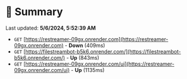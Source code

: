 # 📖 Summary
Last updated: **5/6/2024, 5:52:39 AM**

- `GET` [https://restreamer-09gx.onrender.com](https://restreamer-09gx.onrender.com) - **Down** (409ms)
- `GET` [https://filestreambot-b5k6.onrender.com/](https://filestreambot-b5k6.onrender.com/) - **Up** (843ms)
- `GET` [https://restreamer-09gx.onrender.com/ui](https://restreamer-09gx.onrender.com/ui) - **Up** (1135ms)

